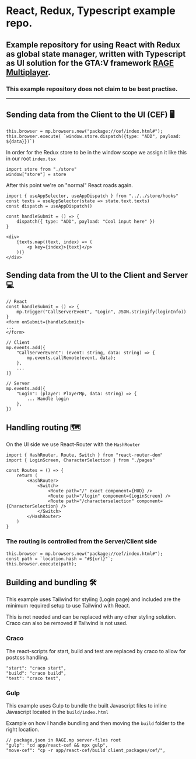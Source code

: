 # React, Redux, Typescript example repo.
## Example repository for using React with Redux as global state manager, written with Typescript as UI solution for the GTA:V framework [RAGE Multiplayer](https://rage.mp).
### This example repository does not claim to be best practise.


---


## Sending data from the Client to the UI (CEF) 🖥️
```
this.browser = mp.browsers.new("package://cef/index.html#");
this.browser.execute( `window.store.dispatch({type: "ADD", payload: ${data}})`)
```
In order for the Redux store to be in the window scope we assign it like this in our root `index.tsx`
```
import store from "./store"
window["store"] = store
```

After this point we're on "normal" React roads again.

```
import { useAppSelector, useAppDispatch } from "../../store/hooks"
const texts = useAppSelector(state => state.text.texts)
const dispatch = useAppDispatch()

const handleSubmit = () => {
    dispatch({ type: "ADD", payload: "Cool input here" })
}

<div>
    {texts.map((text, index) => (
        <p key={index}>{text}</p>
    ))}
</div>
```



## Sending data from the UI to the Client and Server 💻
```
// React
const handleSubmit = () => {
    mp.trigger("CallServerEvent", "Login", JSON.stringify(loginInfo))
}
<form onSubmit={handleSubmit}>
...
</form>

// Client
mp.events.add({
    "CallServerEvent": (event: string, data: string) => {
        mp.events.callRemote(event, data);
    },
    ...
)}

// Server
mp.events.add({
    "Login": (player: PlayerMp, data: string) => {
        ... Handle login
    },
})
```

## Handling routing 🗺️

On the UI side we use React-Router with the `HashRouter`

```
import { HashRouter, Route, Switch } from "react-router-dom"
import { LoginScreen, CharacterSelection } from "./pages"

const Routes = () => {
	return (
		<HashRouter>
			<Switch>
				<Route path="/" exact component={HUD} />
				<Route path="/login" component={LoginScreen} />
				<Route path="/characterselection" component={CharacterSelection} />
			</Switch>
		</HashRouter>
	)
}
```

### The routing is controlled from the Server/Client side

```
this.browser = mp.browsers.new("package://cef/index.html#");
const path = `location.hash = "#${url}"`;
this.browser.execute(path);
```

## Building and bundling 🛠️
This example uses Tailwind for styling (Login page) and included are the minimum required setup to use Tailwind with React.

This is not needed and can be replaced with any other styling solution. Craco can also be removed if Tailwind is not used.

### Craco
The react-scripts for start, build and test are replaced by craco to allow for postcss handling.
```
"start": "craco start",
"build": "craco build",
"test": "craco test",
```

### Gulp
This example uses Gulp to bundle the built Javascript files to inline Javascript located in the `build/index.html`

Example on how I handle bundling and then moving the `build` folder to the right location.
```
// package.json in RAGE.mp server-files root
"gulp": "cd app/react-cef && npx gulp",
"move-cef": "cp -r app/react-cef/build client_packages/cef/",
```
